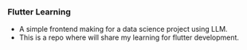 ### Flutter Learning
- A simple frontend making for a data science project using LLM.
- This is a repo where will share my learning for flutter development.